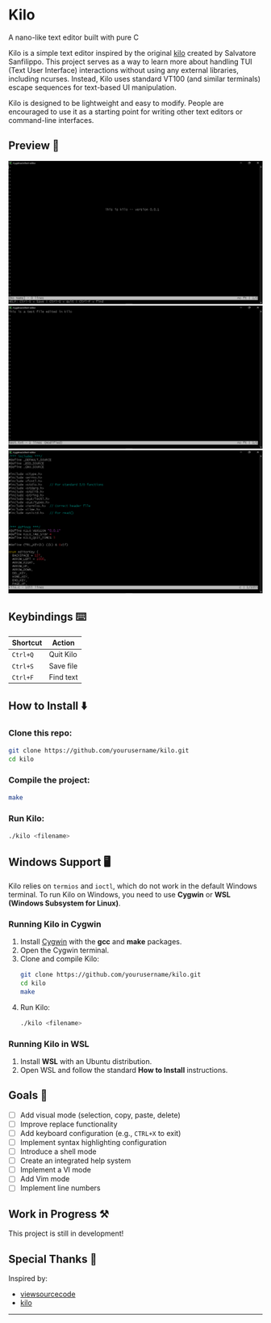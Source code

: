 # Kilo  

A nano-like text editor built with pure C  

Kilo is a simple text editor inspired by the original [kilo](https://github.com/antirez/kilo) created by Salvatore Sanfilippo. This project serves as a way to learn more about handling TUI (Text User Interface) interactions without using any external libraries, including ncurses. Instead, Kilo uses standard VT100 (and similar terminals) escape sequences for text-based UI manipulation.  

Kilo is designed to be lightweight and easy to modify. People are encouraged to use it as a starting point for writing other text editors or command-line interfaces.  

## Preview 🙈  
![Kilo Editor Preview](./images/Screenshot(350).png) 
![Preview 2](./images/Screenshot(351).png)
![Preview 3](./images/Screenshot(352).png)

## Keybindings ⌨️  
| Shortcut       | Action             |  
|---------------|--------------------|  
| `Ctrl+Q`      | Quit Kilo          |  
| `Ctrl+S`      | Save file          |  
| `Ctrl+F`      | Find text          |  


## How to Install ⬇️  
### Clone this repo:  
```sh  
git clone https://github.com/yourusername/kilo.git  
cd kilo  
```  

### Compile the project:  
```sh  
make  
```  

### Run Kilo:  
```sh  
./kilo <filename>  
```  


## Windows Support 🖥️  
Kilo relies on `termios` and `ioctl`, which do not work in the default Windows terminal. To run Kilo on Windows, you need to use **Cygwin** or **WSL (Windows Subsystem for Linux)**.  

### Running Kilo in Cygwin  
1. Install [Cygwin](https://www.cygwin.com/) with the **gcc** and **make** packages.  
2. Open the Cygwin terminal.  
3. Clone and compile Kilo:  
   ```sh  
   git clone https://github.com/yourusername/kilo.git  
   cd kilo  
   make  
   ```  
4. Run Kilo:  
   ```sh  
   ./kilo <filename>  
   ```  

### Running Kilo in WSL  
1. Install **WSL** with an Ubuntu distribution.  
2. Open WSL and follow the standard **How to Install** instructions.  

## Goals 🥅  
- [ ] Add visual mode (selection, copy, paste, delete)  
- [ ] Improve replace functionality  
- [ ] Add keyboard configuration (e.g., `CTRL+X` to exit)  
- [ ] Implement syntax highlighting configuration  
- [ ] Introduce a shell mode  
- [ ] Create an integrated help system
- [ ] Implement a VI mode  
- [ ] Add Vim mode  
- [ ] Implement line numbers  

## Work in Progress ⚒️  
This project is still in development!  

## Special Thanks 🙏  
Inspired by:  
- [viewsourcecode](https://viewsourcecode.org/)  
- [kilo](https://github.com/antirez/kilo)  

---

